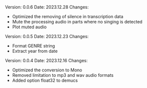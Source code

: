 Version: 0.0.6
Date: 2023.12.28
Changes:
- Optimized the removing of silence in transcription data
- Mute the processing audio in parts where no singing is detected
- Plot muted audio

Version: 0.0.5
Date: 2023.12.23
Changes:
- Format GENRE string
- Extract year from date

Version: 0.0.4
Date: 2023.12.16
Changes:
- Optimized the conversion to Mono
- Removed limitation to mp3 and wav audio formats
- Added option float32 to demucs